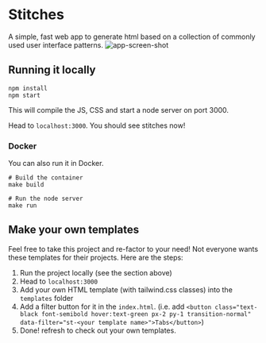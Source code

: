 # Stitches


A simple, fast web app to generate html based on a collection of commonly used user interface patterns.
![app-screen-shot](https://res.cloudinary.com/hyperyolo/image/upload/w_800/v1531754381/screenshot.png)

## Running it locally


```
npm install
npm start
```
This will compile the JS, CSS and start a node server on port 3000.

Head to `localhost:3000`. You should see stitches now!

### Docker
You can also run it in Docker.
```
# Build the container
make build

# Run the node server
make run
```


## Make your own templates

Feel free to take this project and re-factor to your need! Not everyone wants these templates for their projects. Here are the steps:
1. Run the project locally (see the section above)
2. Head to `localhost:3000`
3. Add your own HTML template (with tailwind.css classes) into the `templates` folder
4. Add a filter button for it in the `index.html`. (i.e. add `<button class="text-black font-semibold hover:text-green px-2 py-1 transition-normal" data-filter="st-<your template name>">Tabs</button>`) 
5. Done! refresh to check out your own templates.

